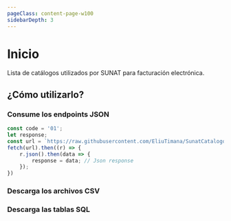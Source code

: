 ```yaml
---
pageClass: content-page-w100
sidebarDepth: 3
---
```


# Inicio
Lista de catálogos utilizados por SUNAT para facturación electrónica.

## ¿Cómo utilizarlo?
### Consume los endpoints JSON
```javascript
const code = '01';
let response;
const url = `https://raw.githubusercontent.com/EliuTimana/SunatCatalogos/master/data/08/${code}.json`; 
fetch(url).then((r) => {
    r.json().then(data => {
        response = data; // Json response
    });
})
```
<data-fetcher type="json"></data-fetcher>

### Descarga los archivos CSV
<data-fetcher type="csv"></data-fetcher>

### Descarga las tablas SQL
<data-fetcher type="sql"></data-fetcher>
